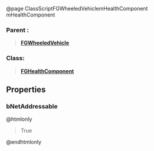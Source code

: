 @page ClassScriptFGWheeledVehiclemHealthComponent mHealthComponent
### Parent :
<b><a href="_class_script_f_g_wheeled_vehicle.html"><blockquote>FGWheeledVehicle</blockquote></a></b>
### Class:
<b><a href="_class_script_f_g_health_component.html"><blockquote>FGHealthComponent</blockquote></a></b>
## Properties
### bNetAddressable
@htmlonly
<blockquote>True</blockquote>
@endhtmlonly

